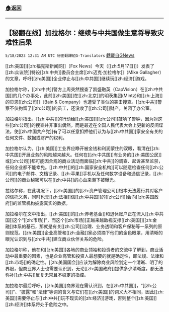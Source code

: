 ###  [:house:返回](README.md)
---


## 【秘翻在线】加拉格尔：继续与中共国做生意将导致灾难性后果
`5/18/2023 12:31 AM UTC 秘密翻譯組G-Translators` [轉載自GNews](https://gnews.org/articles/1309528)

[[zh:美国]][[zh:福克斯新闻网]]（Fox News）今天（[[zh:5月17日]]）发表了[[zh:众议院]]特设[[zh:中共]]委员会主席[[zh:迈克·加拉格尔]]（Mike Gallagher）的文章，呼吁[[zh:美国]]企业停止与[[zh:中共国]]继续玩[[zh:经济]]游戏。

加拉格尔称，[[zh:中共]]警方上周突然搜查了凯盛融英（CapVision）在[[zh:中共国]]的几个办事处，此前[[zh:美国]]在[[zh:北京]]的明茨集团(Mintz)和[[zh:上海]]的贝恩[[zh:公司]]（Bain & Company）也遭受了类似的突击搜查。[[zh:中共]]警察不仅拘留了[[zh:公司]]的员工，还没收了[[zh:公司]]财产，关闭了办公室。

加拉格尔指出，[[zh:中共]]的行动给[[zh:美国]][[zh:公司]]敲响了警钟，因为对这些[[zh:公司]]的搜查并非事出偶然，而是最近在全国人民代表大会上更新的反间谍法，使[[zh:中国共产党]]有了可以任意扣押他们认为与[[zh:中共国]]家安全有关的任何文件、数据或财产的权利。

加拉格尔认为，[[zh:美国]]工业界应睁开被金钱和利润蒙住的双眼，看清在[[zh:中共国]]开展业务的风险越来越大。任何在[[zh:中共国]]有业务的[[zh:美国公民]]或[[zh:公司]]都可能因合规的商业活动而面临[[zh:中共]]的调查、起诉甚至监禁，任何企业都不能幸免。[[zh:中共]]的[[zh:国家安全机构]]可以随意检查任何[[zh:公司]]的电子邮件、文档记录、[[zh:苹果]]手机以及任何数字设备和通信记录，[[zh:公司]]的商业秘密可以在[[zh:中共]]的心血来潮下被曝光。

拉格尔称，在此境况下，[[zh:美国]]的[[zh:资产管理公司]]根本无法履行其对客户的信托义务，同时也无[[zh:法相]]信[[zh:中共国]]的[[zh:公司]]会向[[zh:美国政府]]的监管机构披露真实的数据。

加拉格尔在文中指出，[[zh:美国]]的[[zh:养老基金]]和退休账户正在流入[[zh:中共国]]这个“[[zh:市场]]”，而这个[[zh:市场]]正越来越敌视支撑[[zh:美国]][[zh:金融]]体系的基石，那就是有关[[zh:公司]]治理、业务透明和客户保秘等一系列的原则规范。[[zh:美国]]企业高管和[[zh:金融]]家必须摘下他们的金色眼罩，用清晰的眼光认识到与[[zh:中共]]建立商业伙伴关系的危险。

加拉格尔称，他在和[[zh:美国]]各地的商业领袖和投资者的交流中了解到，商业活动中最重要的因素，也是企业高管和投资人最想要的就是确定性，即法规、法律和[[zh:市场]]的确定性。[[zh:美国国会]]应该为解除商业风险划定一个清晰、明了的界限，但商业界人士也需要认识到，无论[[zh:美国政府]]提供多少清晰度，都无法弥补[[zh:中共]]反复无常且不稳定的指控。

加拉格尔最后呼吁，[[zh:美国]]商界现在需认识到，在[[zh:中共国]]，“[[zh:公司]]”、“披露”和“法律”等词的含义与它们在[[zh:美国]]的词义大不相同，因此[[zh:美国]]需要停止与[[zh:中共]]玩不现实的[[zh:经济]]游戏，否则整个[[zh:美国]][[zh:经济]]体系将处于危险之中。

